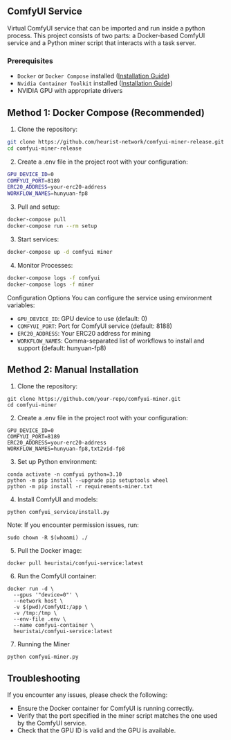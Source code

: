 ## ComfyUI Service

Virtual ComfyUI service that can be imported and run inside a python process. This project consists of two parts: a Docker-based ComfyUI service and a Python miner script that interacts with a task server.

### Prerequisites
- `Docker` or `Docker Compose` installed ([Installation Guide](docs/README_Docker.md))
- `Nvidia Container Toolkit` installed ([Installation Guide](docs/README_Container_Toolkit.md))
- NVIDIA GPU with appropriate drivers

## Method 1: Docker Compose (Recommended)
1. Clone the repository:
```bash
git clone https://github.com/heurist-network/comfyui-miner-release.git
cd comfyui-miner-release
```
2. Create a .env file in the project root with your configuration:
```bash
GPU_DEVICE_ID=0
COMFYUI_PORT=8189    
ERC20_ADDRESS=your-erc20-address  
WORKFLOW_NAMES=hunyuan-fp8
```
3. Pull and setup:
```bash
docker-compose pull
docker-compose run --rm setup
```
3. Start services:
```bash
docker-compose up -d comfyui miner
```
4. Monitor Processes:
```bash
docker-compose logs -f comfyui
docker-compose logs -f miner
```
Configuration Options
You can configure the service using environment variables:

- `GPU_DEVICE_ID`: GPU device to use (default: 0)
- `COMFYUI_PORT`: Port for ComfyUI service (default: 8188)
- `ERC20_ADDRESS`: Your ERC20 address for mining
- `WORKFLOW_NAMES`: Comma-separated list of workflows to install and support (default: hunyuan-fp8)

## Method 2: Manual Installation

1. Clone the repository:
```
git clone https://github.com/your-repo/comfyui-miner.git
cd comfyui-miner
```
2. Create a .env file in the project root with your configuration:
```
GPU_DEVICE_ID=0
COMFYUI_PORT=8189
ERC20_ADDRESS=your-erc20-address
WORKFLOW_NAMES=hunyuan-fp8,txt2vid-fp8
```
3. Set up Python environment:
```
conda activate -n comfyui python=3.10
python -m pip install --upgrade pip setuptools wheel
python -m pip install -r requirements-miner.txt
```
4. Install ComfyUI and models:
```
python comfyui_service/install.py
```
Note: If you encounter permission issues, run:
```
sudo chown -R $(whoami) ./
```
5. Pull the Docker image:
```
docker pull heuristai/comfyui-service:latest
```
6. Run the ComfyUI container:
```
docker run -d \
  --gpus '"device=0"' \
  --network host \
  -v $(pwd)/ComfyUI:/app \
  -v /tmp:/tmp \
  --env-file .env \
  --name comfyui-container \
  heuristai/comfyui-service:latest
```
7. Running the Miner
```
python comfyui-miner.py
```
## Troubleshooting

If you encounter any issues, please check the following:
- Ensure the Docker container for ComfyUI is running correctly.
- Verify that the port specified in the miner script matches the one used by the ComfyUI service.
- Check that the GPU ID is valid and the GPU is available.